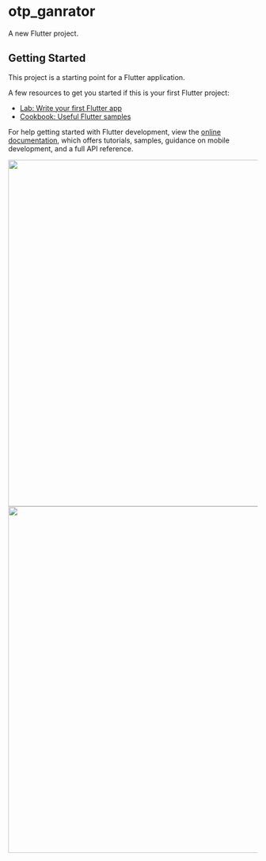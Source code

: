 # otp_ganrator

A new Flutter project.

## Getting Started

This project is a starting point for a Flutter application.

A few resources to get you started if this is your first Flutter project:

- [Lab: Write your first Flutter app](https://docs.flutter.dev/get-started/codelab)
- [Cookbook: Useful Flutter samples](https://docs.flutter.dev/cookbook)

For help getting started with Flutter development, view the
[online documentation](https://docs.flutter.dev/), which offers tutorials,
samples, guidance on mobile development, and a full API reference.


<img src="https://user-images.githubusercontent.com/113762162/211185450-ab49183a-9ae8-4d27-bf21-b9dcb93d4aba.jpg" height="700px" width="700px"/>
<img src="https://user-images.githubusercontent.com/113762162/211185631-45d31511-a9f9-4e9b-b705-d78f3aefd0c1.jpg" height="700px" width="700px"/>
